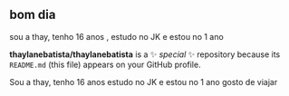 ## bom dia 
sou a thay, tenho 16 anos , estudo no JK e estou no 1 ano 

**thaylanebatista/thaylanebatista** is a ✨ _special_ ✨ repository because its `README.md` (this file) appears on your GitHub profile.

Sou a thay, tenho 16 anos 
estudo no JK e estou no 1 ano
gosto de viajar 



